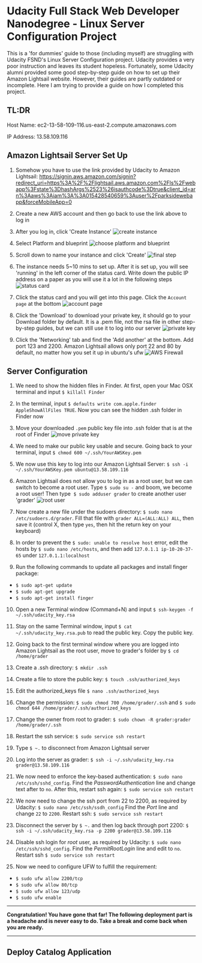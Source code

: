 # Udacity Full Stack Web Developer Nanodegree - Linux Server Configuration Project

This is a 'for dummies' guide to those (including myself) are struggling with Udacity FSND's Linux Server Configuration project. Udacity provides a very poor instruction and leaves its student hopeless. Fortunately, some Udacity alumni provided some good step-by-step guide on how to set up their Amazon Lightsail website. However, their guides are partly outdated or incomplete. Here I am trying to provide a guide on how I completed this project.

## TL:DR

Host Name: ec2-13-58-109-116.us-east-2.compute.amazonaws.com

IP Address: 13.58.109.116

## Amazon Lightsail Server Set Up

1. Somehow you have to use the link provided by Udacity to Amazon Lightsail: https://signin.aws.amazon.com/signin?redirect_uri=https%3A%2F%2Flightsail.aws.amazon.com%2Fls%2Fwebapp%3Fstate%3DhashArgs%2523%26isauthcode%3Dtrue&client_id=arn%3Aaws%3Aiam%3A%3A015428540659%3Auser%2Fparksidewebapp&forceMobileApp=0

2. Create a new AWS account and then go back to use the link above to log in

3. After you log in, click 'Create Instance'
![create instance](https://github.com/callforsky/udacity-linux-configuration/blob/master/pic/pic1.png)

4. Select Platform and  blueprint
![choose platform and blueprint](https://github.com/callforsky/udacity-linux-configuration/blob/master/pic/pic2.png)

5. Scroll down to name your instance and click 'Create'
![final step](https://github.com/callforsky/udacity-linux-configuration/blob/master/pic/pic3.png)

6. The instance needs 5~10 mins to set up. After it is set up, you will see 'running' in the left corner of the status card. Write down the public IP address on a paper as you will use it a lot in the following steps
![status card](https://github.com/callforsky/udacity-linux-configuration/blob/master/pic/pic4.png)

7. Click the status card and you will get into this page. Click the `Account page` at the bottom
![account page](https://github.com/callforsky/udacity-linux-configuration/blob/master/pic/pic5.png)

8. Click the 'Download' to download your private key, it should go to your Download folder by default. It is a .pem file, not the rsa file in other step-by-step guides, but we can still use it to log into our server
![private key](https://github.com/callforsky/udacity-linux-configuration/blob/master/pic/pic6.png)

9. Click the 'Networking' tab and find the 'Add another' at the bottom. Add port 123 and 2200. Amazon Lightsail allows only port 22 and 80 by default, no matter how you set it up in ubuntu's ufw
![AWS Firewall](https://github.com/callforsky/udacity-linux-configuration/blob/master/pic/pic8.png)

## Server Configuration

1. We need to show the hidden files in Finder. At first, open your Mac OSX terminal and input `$ killall Finder`

2. In the terminal, input `$ defaults write com.apple.finder AppleShowAllFiles TRUE`. Now you can see the hidden .ssh folder in Finder now

3. Move your downloaded `.pem` public key file into .ssh folder that is at the root of Finder
![move private key](https://github.com/callforsky/udacity-linux-configuration/blob/master/pic/pic7.png)

4. We need to make our public key usable and secure. Going back to your terminal, input  `$ chmod 600 ~/.ssh/YourAWSKey.pem`

5. We now use this key to log into our Amazon Lightsail Server: `$ ssh -i ~/.ssh/YourAWSKey.pem ubuntu@13.58.109.116`

6. Amazon Lightsail does not allow you to log in as a root user, but we can switch to become a root user. Type `$ sudo su -` and boom, we become a root user! Then type  `$ sudo adduser grader` to create another user 'grader'
![root user](https://github.com/callforsky/udacity-linux-configuration/blob/master/pic/pic9.png)

7. Now create a new file under the sudoers directory: `$ sudo nano /etc/sudoers.d/grader`. Fill that file with `grader ALL=(ALL:ALL) ALL`, then save it (control X, then type `yes`, then hit the return key on your keyboard)

8. In order to prevent the `$ sudo: unable to resolve host` error, edit the hosts by `$ sudo nano /etc/hosts`, and then add `127.0.1.1 ip-10-20-37-65` under `127.0.1.1:localhost`

9. Run the following commands to update all packages and install finger package:
- `$ sudo apt-get update`
- `$ sudo apt-get upgrade`
- `$ sudo apt-get install finger`

10. Open a new Terminal window (Command+N) and input `$ ssh-keygen -f ~/.ssh/udacity_key.rsa`

11. Stay on the same Terminal window, input `$ cat ~/.ssh/udacity_key.rsa.pub` to read the public key. Copy the public key.

12. Going back to the first terminal window where you are logged into Amazon Lightsail as the root user, move to grader's folder by `$ cd /home/grader`

13. Create a .ssh directory: `$ mkdir .ssh`

14. Create a file to store the public key: `$ touch .ssh/authorized_keys`

15. Edit the authorized_keys file `$ nano .ssh/authorized_keys`

16. Change the permission: `$ sudo chmod 700 /home/grader/.ssh` and `$ sudo chmod 644 /home/grader/.ssh/authorized_keys`

17. Change the owner from root to grader: `$ sudo chown -R grader:grader /home/grader/.ssh`

18. Restart the ssh service: `$ sudo service ssh restart`

19. Type `$ ~.` to disconnect from Amazon Lightsail server

20. Log into the server as grader: `$ ssh -i ~/.ssh/udacity_key.rsa grader@13.58.109.116`

21. We now need to enforce the key-based authentication: `$ sudo nano /etc/ssh/sshd_config`. Find the *PasswordAuthentication* line and change text after to `no`. After this, restart ssh again: `$ sudo service ssh restart`

22. We now need to change the ssh port from 22 to 2200, as required by Udacity: `$ sudo nano /etc/ssh/ssdh_config` Find the *Port* line and change `22` to `2200`. Restart ssh: `$ sudo service ssh restart`

23. Disconnect the server by `$ ~.` and then log back through port 2200: `$ ssh -i ~/.ssh/udacity_key.rsa -p 2200 grader@13.58.109.116`

24. Disable ssh login for *root* user, as required by Udacity: `$ sudo nano /etc/ssh/sshd_config`. Find the *PermitRootLogin* line and edit to `no`. Restart ssh `$ sudo service ssh restart`

25. Now we need to configure UFW to fulfill the requirement:
- `$ sudo ufw allow 2200/tcp`
- `$ sudo ufw allow 80/tcp`
- `$ sudo ufw allow 123/udp`
- `$ sudo ufw enable`

------

**Congratulation! You have gone that far! The following deployment part is a headache and is never easy to do. Take a break and come back when you are ready.**

------

## Deploy Catalog Application
